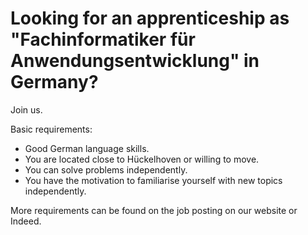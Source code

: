 # Looking for an apprenticeship as "Fachinformatiker für Anwendungsentwicklung" in Germany?

Join us.

Basic requirements:

- Good German language skills.
- You are located close to Hückelhoven or willing to move.
- You can solve problems independently.
- You have the motivation to familiarise yourself with new topics independently.

More requirements can be found on the job posting on our website or Indeed.